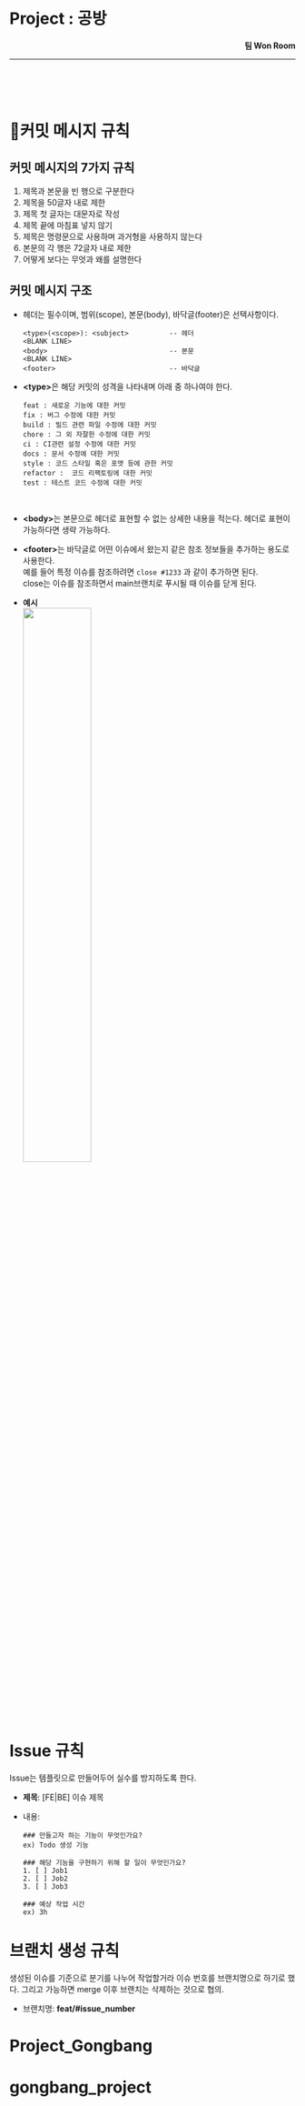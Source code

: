# Project : 공방

<div style="text-align: right"><b>팀 Won Room</b></div>

---

<br><br><br>

# 📜커밋 메시지 규칙

## 커밋 메시지의 7가지 규칙

1. 제목과 본문을 빈 행으로 구분한다
2. 제목을 50글자 내로 제한
3. 제목 첫 글자는 대문자로 작성
4. 제목 끝에 마침표 넣지 않기
5. 제목은 명령문으로 사용하며 과거형을 사용하지 않는다
6. 본문의 각 행은 72글자 내로 제한
7. 어떻게 보다는 무엇과 왜를 설명한다

## 커밋 메시지 구조

- 헤더는 필수이며, 범위(scope), 본문(body), 바닥글(footer)은 선택사항이다.

  ```
  <type>(<scope>): <subject>          -- 헤더
  <BLANK LINE>
  <body>                              -- 본문
  <BLANK LINE>
  <footer>                            -- 바닥글
  ```

- <b>\<type></b>은 해당 커밋의 성격을 나타내며 아래 중 하나여야 한다.

  ```
  feat : 새로운 기능에 대한 커밋
  fix : 버그 수정에 대한 커밋
  build : 빌드 관련 파일 수정에 대한 커밋
  chore : 그 외 자잘한 수정에 대한 커밋
  ci : CI관련 설정 수정에 대한 커밋
  docs : 문서 수정에 대한 커밋
  style : 코드 스타일 혹은 포맷 등에 관한 커밋
  refactor :  코드 리팩토링에 대한 커밋
  test : 테스트 코드 수정에 대한 커밋
  ```

<br>

- <b>\<body></b>는 본문으로 헤더로 표현할 수 없는 상세한 내용을 적는다. 헤더로 표현이 가능하다면 생략 가능하다.

- <b>\<footer></b>는 바닥글로 어떤 이슈에서 왔는지 같은 참조 정보들을 추가하는 용도로 사용한다.<br>
  예를 들어 특정 이슈를 참조하려면 `close #1233` 과 같이 추가하면 된다.<br>
  close는 이슈를 참조하면서 main브랜치로 푸시될 때 이슈를 닫게 된다.

- <b>예시</b><br>
  <img src="https://github.com/jjj5306/CountryForOldMan/assets/74577707/20c6e9c7-dfce-4267-b4bc-bd8dd92979d9" width="50%" height="50%"/>

# Issue 규칙

Issue는 템플릿으로 만들어두어 실수를 방지하도록 한다.

- <b>제목</b>: [FE|BE] 이슈 제목

- 내용:

  ```
  ### 만들고자 하는 기능이 무엇인가요?
  ex) Todo 생성 기능

  ### 해당 기능을 구현하기 위해 할 일이 무엇인가요?
  1. [ ] Job1
  2. [ ] Job2
  3. [ ] Job3

  ### 예상 작업 시간
  ex) 3h
  ```

# 브랜치 생성 규칙

생성된 이슈를 기준으로 분기를 나누어 작업할거라 이슈 번호를 브랜치명으로 하기로 했다. 그리고 가능하면 merge 이후 브랜치는 삭제하는 것으로 협의.

- 브랜치명: **feat/#issue_number**
# Project_Gongbang
# gongbang_project
